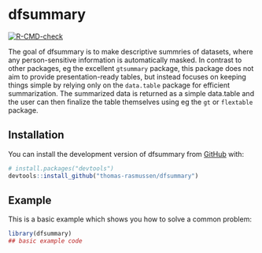
<!-- README.md is generated from README.Rmd. Please edit that file -->

# dfsummary

<!-- badges: start -->

[![R-CMD-check](https://github.com/thomas-rasmussen/dfsummary/actions/workflows/R-CMD-check.yaml/badge.svg)](https://github.com/thomas-rasmussen/dfsummary/actions/workflows/R-CMD-check.yaml)
<!-- badges: end -->

The goal of dfsummary is to make descriptive summries of datasets, where
any person-sensitive information is automatically masked. In contrast to
other packages, eg the excellent `gtsummary` package, this package does
not aim to provide presentation-ready tables, but instead focuses on
keeping things simple by relying only on the `data.table` package for
efficient summarization. The summarized data is returned as a simple
data.table and the user can then finalize the table themselves using eg
the `gt` or `flextable` package.

## Installation

You can install the development version of dfsummary from
[GitHub](https://github.com/) with:

``` r
# install.packages("devtools")
devtools::install_github("thomas-rasmussen/dfsummary")
```

## Example

This is a basic example which shows you how to solve a common problem:

``` r
library(dfsummary)
## basic example code
```
